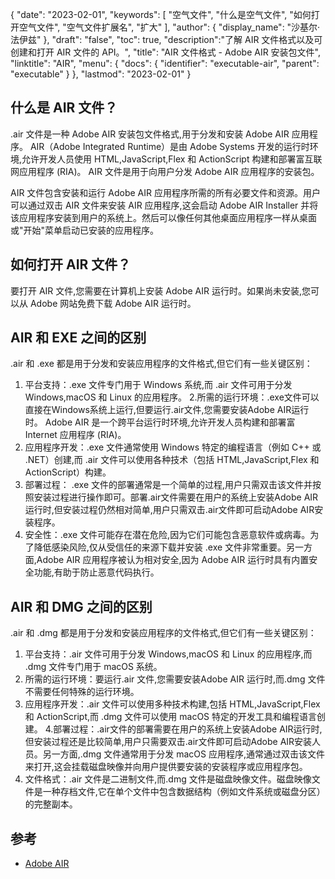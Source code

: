 {
"date": "2023-02-01",
  "keywords": [
"空气文件",
"什么是空气文件",
"如何打开空气文件",
"空气文件扩展名",
"扩大"
],
  "author": {
"display_name": "沙基尔·法伊兹"
},
"draft": "false",
"toc": true,
  "description":"了解 AIR 文件格式以及可创建和打开 AIR 文件的 API。",
"title": "AIR 文件格式 - Adobe AIR 安装包文件",
"linktitle": "AIR",
  "menu": {
    "docs": {
      "identifier": "executable-air",
"parent": "executable"
}
},
"lastmod": "2023-02-01"
}

## 什么是 AIR 文件？

.air 文件是一种 Adobe AIR 安装包文件格式,用于分发和安装 Adobe AIR 应用程序。 AIR（Adobe Integrated Runtime）是由 Adobe Systems 开发的运行时环境,允许开发人员使用 HTML,JavaScript,Flex 和 ActionScript 构建和部署富互联网应用程序 (RIA)。 AIR 文件是用于向用户分发 Adobe AIR 应用程序的安装包。

AIR 文件包含安装和运行 Adobe AIR 应用程序所需的所有必要文件和资源。用户可以通过双击 AIR 文件来安装 AIR 应用程序,这会启动 Adobe AIR Installer 并将该应用程序安装到用户的系统上。然后可以像任何其他桌面应用程序一样从桌面或"开始"菜单启动已安装的应用程序。

## 如何打开 AIR 文件？

要打开 AIR 文件,您需要在计算机上安装 Adobe AIR 运行时。如果尚未安装,您可以从 Adobe 网站免费下载 Adobe AIR 运行时。

## AIR 和 EXE 之间的区别

.air 和 .exe 都是用于分发和安装应用程序的文件格式,但它们有一些关键区别：

1. 平台支持：.exe 文件专门用于 Windows 系统,而 .air 文件可用于分发 Windows,macOS 和 Linux 的应用程序。
2.所需的运行环境：.exe文件可以直接在Windows系统上运行,但要运行.air文件,您需要安装Adobe AIR运行时。 Adobe AIR 是一个跨平台运行时环境,允许开发人员构建和部署富 Internet 应用程序 (RIA)。
3. 应用程序开发：.exe 文件通常使用 Windows 特定的编程语言（例如 C++ 或 .NET）创建,而 .air 文件可以使用各种技术（包括 HTML,JavaScript,Flex 和 ActionScript）构建。
4. 部署过程： .exe 文件的部署通常是一个简单的过程,用户只需双击该文件并按照安装过程进行操作即可。部署.air文件需要在用户的系统上安装Adobe AIR运行时,但安装过程仍然相对简单,用户只需双击.air文件即可启动Adobe AIR安装程序。
5. 安全性：.exe 文件可能存在潜在危险,因为它们可能包含恶意软件或病毒。为了降低感染风险,仅从受信任的来源下载并安装 .exe 文件非常重要。另一方面,Adobe AIR 应用程序被认为相对安全,因为 Adobe AIR 运行时具有内置安全功能,有助于防止恶意代码执行。

## AIR 和 DMG 之间的区别

.air 和 .dmg 都是用于分发和安装应用程序的文件格式,但它们有一些关键区别：

1. 平台支持：.air 文件可用于分发 Windows,macOS 和 Linux 的应用程序,而 .dmg 文件专门用于 macOS 系统。
2. 所需的运行环境：要运行.air 文件,您需要安装Adobe AIR 运行时,而.dmg 文件不需要任何特殊的运行环境。
3. 应用程序开发：.air 文件可以使用多种技术构建,包括 HTML,JavaScript,Flex 和 ActionScript,而 .dmg 文件可以使用 macOS 特定的开发工具和编程语言创建。
4.部署过程：.air文件的部署需要在用户的系统上安装Adobe AIR运行时,但安装过程还是比较简单,用户只需要双击.air文件即可启动Adobe AIR安装人员。另一方面,.dmg 文件通常用于分发 macOS 应用程序,通常通过双击该文件来打开,这会挂载磁盘映像并向用户提供要安装的安装程序或应用程序包。
5. 文件格式：.air 文件是二进制文件,而.dmg 文件是磁盘映像文件。磁盘映像文件是一种存档文件,它在单个文件中包含数据结构（例如文件系统或磁盘分区）的完整副本。

## 参考
* [Adobe AIR](https://en.wikipedia.org/wiki/Adobe_AIR)

